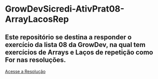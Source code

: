 # GrowDevSicredi-AtivPrat08-ArrayLacosRep
## Este repositório se destina a responder o exercício da lista 08 da GrowDev, na qual tem exercícios de Arrays e Laços de repetição como For nas resoluções.
[Acesse a Resolução](https://pablogarcia48.github.io/GrowDevSicredi-AtivPrat08-ArrayLacosRep/)

